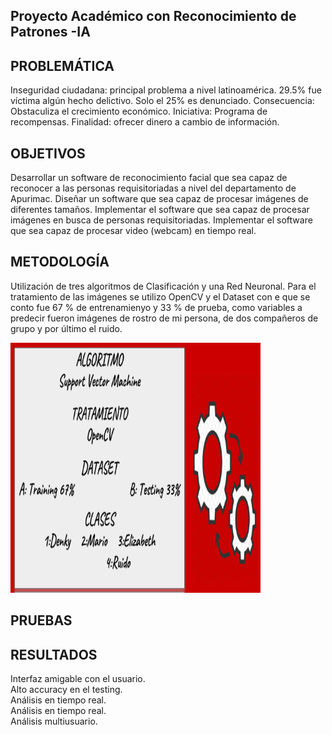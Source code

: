 ## Proyecto Académico con Reconocimiento de Patrones -IA ##
## PROBLEMÁTICA ## 
Inseguridad ciudadana: principal problema a nivel latinoamérica.
29.5% fue víctima algún hecho delictivo.
Solo el 25% es denunciado. 
Consecuencia: Obstaculiza el crecimiento económico.
Iniciativa: Programa de recompensas.
Finalidad: ofrecer dinero a cambio de información.

## OBJETIVOS ##
Desarrollar un software de reconocimiento facial que sea capaz de reconocer a las personas requisitoriadas a nivel del departamento de Apurimac.
Diseñar un software que sea capaz de procesar imágenes de diferentes tamaños.
Implementar el software que sea capaz de procesar imágenes en busca de personas requisitoriadas.
Implementar el software que sea capaz de procesar video (webcam) en tiempo real.

## METODOLOGÍA ##
Utilización de tres algoritmos de Clasificación y una Red Neuronal.
Para el tratamiento de las imágenes se utilizo OpenCV y el Dataset con e que se conto fue 67 % de entrenamienyo y 33 % de prueba, 
como variables a predecir fueron imágenes de rostro de mi persona, de dos compañeros de grupo y por último el ruido.

<img src="images/algoritmo.PNG" width="400" height="400" >


## PRUEBAS ##

## RESULTADOS ## 

Interfaz amigable con el usuario.</br>
Alto accuracy en el testing.</br>
Análisis en tiempo real.</br>
Análisis en tiempo real.</br>
Análisis multiusuario.</br>
